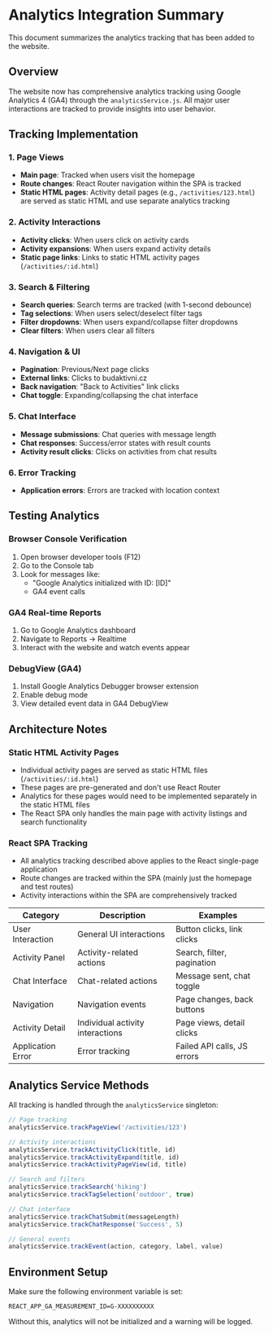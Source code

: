 # Analytics Integration Summary

This document summarizes the analytics tracking that has been added to the website.

## Overview
The website now has comprehensive analytics tracking using Google Analytics 4 (GA4) through the `analyticsService.js`. All major user interactions are tracked to provide insights into user behavior.

## Tracking Implementation

### 1. Page Views
- **Main page**: Tracked when users visit the homepage
- **Route changes**: React Router navigation within the SPA is tracked
- **Static HTML pages**: Activity detail pages (e.g., `/activities/123.html`) are served as static HTML and use separate analytics tracking

### 2. Activity Interactions
- **Activity clicks**: When users click on activity cards
- **Activity expansions**: When users expand activity details
- **Static page links**: Links to static HTML activity pages (`/activities/:id.html`)

### 3. Search & Filtering
- **Search queries**: Search terms are tracked (with 1-second debounce)
- **Tag selections**: When users select/deselect filter tags
- **Filter dropdowns**: When users expand/collapse filter dropdowns
- **Clear filters**: When users clear all filters

### 4. Navigation & UI
- **Pagination**: Previous/Next page clicks
- **External links**: Clicks to budaktivni.cz
- **Back navigation**: "Back to Activities" link clicks
- **Chat toggle**: Expanding/collapsing the chat interface

### 5. Chat Interface
- **Message submissions**: Chat queries with message length
- **Chat responses**: Success/error states with result counts
- **Activity result clicks**: Clicks on activities from chat results

### 6. Error Tracking
- **Application errors**: Errors are tracked with location context

## Testing Analytics

### Browser Console Verification
1. Open browser developer tools (F12)
2. Go to the Console tab
3. Look for messages like:
   - "Google Analytics initialized with ID: [ID]"
   - GA4 event calls

### GA4 Real-time Reports
1. Go to Google Analytics dashboard
2. Navigate to Reports → Realtime
3. Interact with the website and watch events appear

### DebugView (GA4)
1. Install Google Analytics Debugger browser extension
2. Enable debug mode
3. View detailed event data in GA4 DebugView

## Architecture Notes

### Static HTML Activity Pages
- Individual activity pages are served as static HTML files (`/activities/:id.html`)
- These pages are pre-generated and don't use React Router
- Analytics for these pages would need to be implemented separately in the static HTML files
- The React SPA only handles the main page with activity listings and search functionality

### React SPA Tracking
- All analytics tracking described above applies to the React single-page application
- Route changes are tracked within the SPA (mainly just the homepage and test routes)
- Activity interactions within the SPA are comprehensively tracked

| Category | Description | Examples |
|----------|-------------|----------|
| User Interaction | General UI interactions | Button clicks, link clicks |
| Activity Panel | Activity-related actions | Search, filter, pagination |
| Chat Interface | Chat-related actions | Message sent, chat toggle |
| Navigation | Navigation events | Page changes, back buttons |
| Activity Detail | Individual activity interactions | Page views, detail clicks |
| Application Error | Error tracking | Failed API calls, JS errors |

## Analytics Service Methods

All tracking is handled through the `analyticsService` singleton:

```javascript
// Page tracking
analyticsService.trackPageView('/activities/123')

// Activity interactions
analyticsService.trackActivityClick(title, id)
analyticsService.trackActivityExpand(title, id)
analyticsService.trackActivityPageView(id, title)

// Search and filters
analyticsService.trackSearch('hiking')
analyticsService.trackTagSelection('outdoor', true)

// Chat interface
analyticsService.trackChatSubmit(messageLength)
analyticsService.trackChatResponse('Success', 5)

// General events
analyticsService.trackEvent(action, category, label, value)
```

## Environment Setup

Make sure the following environment variable is set:
```
REACT_APP_GA_MEASUREMENT_ID=G-XXXXXXXXXX
```

Without this, analytics will not be initialized and a warning will be logged.